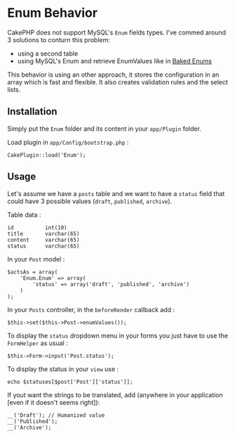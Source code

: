 Enum Behavior
=============

CakePHP does not support MySQL's `Enum` fields types. I've commed around 3 solutions to conturn this problem:

- using a second table
- using MySQL's Enum and retrieve EnumValues like in [Baked Enums](http://bakery.cakephp.org/articles/view/baked-enums)

This behavior is using an other approach, it stores the configuration in an array which is fast and flexible. It also creates validation rules and the select lists.

Installation
------------

Simply put the `Enum` folder and its content in your `app/Plugin` folder.

Load plugin in `app/Config/bootstrap.php` :

	CakePlugin::load('Enum');

Usage
-----

Let's assume we have a `posts` table and we want to have a `status` field that could have 3 possible values (`draft`, `published`, `archive`).

Table data :

	id			int(10)
	title		varchar(65)
	content		varchar(65)
	status		varchar(65)

In your `Post` model :

	$actsAs = array(
		'Enum.Enum' => array(
			'status' => array('draft', 'published', 'archive')
		)
	);

In your `Posts` controller, in the `beforeRender` callback add :

	$this->set($this->Post->enumValues());

To display the `status` dropdown menu in your forms you just have to use the `FormHelper` as usual :

	$this->Form->input('Post.status');

To display the status in your `view` use :

	echo $statuses[$post['Post']['status']];

If yout want the strings to be translated, add (anywhere in your application [even if it doesn't seems right]):

	__('Draft'); // Humanized value
	__('Published');
	__('Archive');
